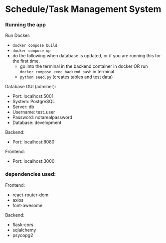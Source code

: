 # Schedule/Task Management System


### Running the app
Run Docker: 
- `docker compose build`
- `docker compose up`
- do the following when database is updated, or if you are running this for the first time.
    - go into the terminal in the backend container in docker OR run `docker compose exec backend bash` in terminal
    - `python seed.py` (creates tables and test data)

Database GUI (adminer): 
- Port: localhost:5001 
- System: PostgreSQL
- Server: db
- Username: test_user
- Password: notarealpassword
- Database: development

Backend: 
- Port: localhost:8080

Frontend:
- Port: localhost:3000


### dependencies used: 
Frontend: 
- react-router-dom
- axios 
- font-awesome

Backend: 
- flask-cors
- sqlalchemy
- psycopg2
